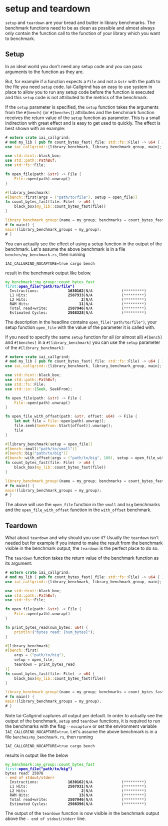 <!-- markdownlint-disable MD041 MD033 -->

# setup and teardown

`setup` and `teardown` are your bread and butter in library benchmarks. The
benchmark functions need to be as clean as possible and almost always only
contain the function call to the function of your library which you want to
benchmark.

## Setup

In an ideal world you don't need any setup code and you can pass arguments to
the function as they are.

But, for example if a function expects a `File` and not a `&str` with the path
to the file you need `setup` code. Iai-Callgrind has an easy to use system in
place to allow you to run any setup code before the function is executed and
this `setup` code is not attributed to the metrics of the benchmark.

If the `setup` parameter is specified, the `setup` function takes the arguments
from the `#[bench]` (or `#[benches]`) attributes and the benchmark function
receives the return value of the `setup` function as parameter. This is a small
indirection with great effect and is easy to get used to quickly. The effect is
best shown with an example:

```rust
# extern crate iai_callgrind;
# mod my_lib { pub fn count_bytes_fast(_file: std::fs::File) -> u64 { 1 } }
use iai_callgrind::{library_benchmark, library_benchmark_group, main};

use std::hint::black_box;
use std::path::PathBuf;
use std::fs::File;

fn open_file(path: &str) -> File {
    File::open(path).unwrap()
}

#[library_benchmark]
#[bench::first(args = ("path/to/file"), setup = open_file)]
fn count_bytes_fast(file: File) -> u64 {
    black_box(my_lib::count_bytes_fast(file))
}

library_benchmark_group!(name = my_group; benchmarks = count_bytes_fast);
# fn main() {
main!(library_benchmark_groups = my_group);
# }
```

You can actually see the effect of using a setup function in the output of the
benchmark. Let's assume the above benchmark is in a file
`benches/my_benchmark.rs`, then running

```shell
IAI_CALLGRIND_NOCAPTURE=true cargo bench
```

result in the benchmark output like below.

<pre><code class="hljs"><span style="color:#0A0">my_benchmark::my_group::count_bytes_fast</span> <span style="color:#0AA">first</span><span style="color:#0AA">:</span><b><span style="color:#00A">open_file("path/to/file")</span></b>
  Instructions:     <b>        1630162</b>|N/A             (<span style="color:#555">*********</span>)
  L1 Hits:          <b>        2507933</b>|N/A             (<span style="color:#555">*********</span>)
  L2 Hits:          <b>              2</b>|N/A             (<span style="color:#555">*********</span>)
  RAM Hits:         <b>             11</b>|N/A             (<span style="color:#555">*********</span>)
  Total read+write: <b>        2507946</b>|N/A             (<span style="color:#555">*********</span>)
  Estimated Cycles: <b>        2508328</b>|N/A             (<span style="color:#555">*********</span>)</code></pre>

The description in the headline contains `open_file("path/to/file")`, your setup
function `open_file` with the value of the parameter it is called with.

If you need to specify the same `setup` function for all (or almost all)
`#[bench]` and `#[benches]` in a `#[library_benchmark]` you can use the `setup`
parameter of the `#[library_benchmark]`:

```rust
# extern crate iai_callgrind;
# mod my_lib { pub fn count_bytes_fast(_file: std::fs::File) -> u64 { 1 } }
use iai_callgrind::{library_benchmark, library_benchmark_group, main};

use std::hint::black_box;
use std::path::PathBuf;
use std::fs::File;
use std::io::{Seek, SeekFrom};

fn open_file(path: &str) -> File {
    File::open(path).unwrap()
}

fn open_file_with_offset(path: &str, offset: u64) -> File {
    let mut file = File::open(path).unwrap();
    file.seek(SeekFrom::Start(offset)).unwrap();
    file
}

#[library_benchmark(setup = open_file)]
#[bench::small("path/to/small")]
#[bench::big("path/to/big")]
#[bench::with_offset(args = ("path/to/big", 100), setup = open_file_with_offset)]
fn count_bytes_fast(file: File) -> u64 {
    black_box(my_lib::count_bytes_fast(file))
}

library_benchmark_group!(name = my_group; benchmarks = count_bytes_fast);
# fn main() {
main!(library_benchmark_groups = my_group);
# }
```

The above will use the `open_file` function in the `small` and `big` benchmarks
and the `open_file_with_offset` function in the `with_offset` benchmark.

## Teardown

What about `teardown` and why should you use it? Usually the `teardown` isn't
needed but for example if you intend to make the result from the benchmark
visible in the benchmark output, the `teardown` is the perfect place to do so.

The `teardown` function takes the return value of the benchmark function as its
argument:

```rust
# extern crate iai_callgrind;
# mod my_lib { pub fn count_bytes_fast(_file: std::fs::File) -> u64 { 1 } }
use iai_callgrind::{library_benchmark, library_benchmark_group, main};

use std::hint::black_box;
use std::path::PathBuf;
use std::fs::File;

fn open_file(path: &str) -> File {
    File::open(path).unwrap()
}

fn print_bytes_read(num_bytes: u64) {
    println!("bytes read: {num_bytes}");
}

#[library_benchmark]
#[bench::first(
    args = ("path/to/big"),
    setup = open_file,
    teardown = print_bytes_read
)]
fn count_bytes_fast(file: File) -> u64 {
    black_box(my_lib::count_bytes_fast(file))
}

library_benchmark_group!(name = my_group; benchmarks = count_bytes_fast);
# fn main() {
main!(library_benchmark_groups = my_group);
# }
```

Note Iai-Callgrind captures all output per default. In order to actually see the
output of the benchmark, `setup` and `teardown` functions, it is required to run
the benchmarks with the flag `--nocapture` or set the environment variable
`IAI_CALLGRIND_NOCAPTURE=true`. Let's assume the above benchmark is in a file
`benches/my_benchmark.rs`, then running

```shell
IAI_CALLGRIND_NOCAPTURE=true cargo bench
```

results in output like the below

<pre><code class="hljs"><span style="color:#0A0">my_benchmark::my_group::count_bytes_fast</span> <span style="color:#0AA">first</span><span style="color:#0AA">:</span><b><span style="color:#00A">open_file("path/to/big")</span></b>
bytes read: 25078
<span style="color:#A50">-</span> <span style="color:#A50">end of stdout/stderr</span>
  Instructions:     <b>        1630162</b>|N/A             (<span style="color:#555">*********</span>)
  L1 Hits:          <b>        2507931</b>|N/A             (<span style="color:#555">*********</span>)
  L2 Hits:          <b>              2</b>|N/A             (<span style="color:#555">*********</span>)
  RAM Hits:         <b>             13</b>|N/A             (<span style="color:#555">*********</span>)
  Total read+write: <b>        2507946</b>|N/A             (<span style="color:#555">*********</span>)
  Estimated Cycles: <b>        2508396</b>|N/A             (<span style="color:#555">*********</span>)</code></pre>

The output of the `teardown` function is now visible in the benchmark output
above the `- end of stdout/stderr` line.
